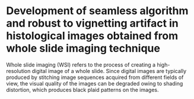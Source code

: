 # Development of seamless algorithm and robust to vignetting artifact in histological images obtained from whole slide imaging technique
Whole slide imaging (WSI) refers to the process of creating a high-resolution digital image
of a whole slide. Since digital images are typically produced by stitching image sequences acquired
from different fields of view, the visual quality of the images can be degraded owing to shading
distortion, which produces black plaid patterns on the images.
